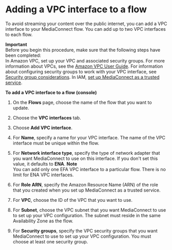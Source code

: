 # Adding a VPC interface to a flow<a name="vpc-interface-add"></a>

To avoid streaming your content over the public internet, you can add a VPC interface to your MediaConnect flow\. You can add up to two VPC interfaces to each flow\.

**Important**  
Before you begin this procedure, make sure that the following steps have been completed:  
In Amazon VPC, set up your VPC and associated security groups\. For more information about VPCs, see the [Amazon VPC User Guide](https://docs.aws.amazon.com/vpc/latest/userguide/)\. For information about configuring security groups to work with your VPC interface, see [Security group considerations](vpc-interface-security-groups.md)\.
In IAM, [set up MediaConnect as a trusted service](security-iam-trusted-entity.md)\.

**To add a VPC interface to a flow \(console\)**

1. On the **Flows** page, choose the name of the flow that you want to update\.

1. Choose the **VPC interfaces** tab\.

1. Choose **Add VPC interface**\.

1. For **Name**, specify a name for your VPC interface\. The name of the VPC interface must be unique within the flow\.

1. For **Network interface type**, specify the type of network adapter that you want MediaConnect to use on this interface\. If you don't set this value, it defaults to **ENA**\.
**Note**  
You can add only one EFA VPC interface to a particular flow\. There is no limit for ENA VPC interfaces\.

1. For **Role ARN**, specify the Amazon Resource Name \(ARN\) of the role that you created when you set up MediaConnect as a trusted service\.

1. For **VPC**, choose the ID of the VPC that you want to use\.

1. For **Subnet**, choose the VPC subnet that you want MediaConnect to use to set up your VPC configuration\. The subnet must reside in the same Availability Zone as the flow\.

1. For **Security groups**, specify the VPC security groups that you want MediaConnect to use to set up your VPC configuration\. You must choose at least one security group\.